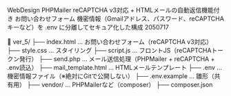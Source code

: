 WebDesign PHPMailer reCAPTCHA v3対応 + HTMLメールの自動返信機能付き お問い合わせフォーム
機密情報（Gmailアドレス、パスワード、reCAPTCHAキーなど）を .env に分離してセキュア化した構成 2050717

📁 ver_5/
├── index.html               ... お問い合わせフォーム（reCAPTCHA v3対応）
├── style.css                ... スタイリング
├── script.js                ... フロントJS（reCAPTCHAトークン発行）
├── send.php                 ... メール送信処理（PHPMailer + reCAPTCHA + .env読込）
├── mail_template.html       ... HTMLメールテンプレート
├── .env                     ... 機密情報ファイル（※絶対にGitで公開しない）
├── .env.example             ... 雛形（共有用）
├── vendor/                  ... PHPMailerなど（composer）
├── composer.json
